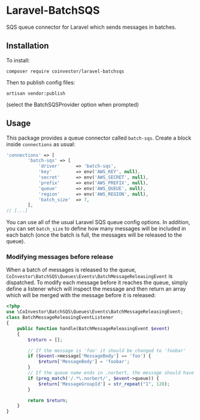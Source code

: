 # Laravel-BatchSQS
SQS queue connector for Laravel which sends messages in batches.

## Installation

To install:

`composer require coinvestor/laravel-batchsqs`

Then to publish config files:

`artisan vendor:publish`

(select the BatchSQSProvider option when prompted)

## Usage

This package provides a queue connector called `batch-sqs`. Create a block inside `connections` as usual:

```php
'connections' => [
        'batch-sqs' => [
            'driver'      => 'batch-sqs',
            'key'         => env('AWS_KEY', null),
            'secret'      => env('AWS_SECRET', null),
            'prefix'      => env('AWS_PREFIX', null),
            'queue'       => env('AWS_QUEUE', null),
            'region'      => env('AWS_REGION', null),
            'batch_size'  => 7,
        ],
// [...]
```

You can use all of the usual Laravel SQS queue config options. In addition, you can set `batch_size` to define how many messages
will be included in each batch (once the batch is full, the messages will be released to the queue).

### Modifying messages before release

When a batch of messages is released to the queue, `CoInvestor\BatchSQS\Queues\Events\BatchMessageReleasingEvent` is dispatched.
To modify each message before it reaches the queue, simply define a listener which will inspect the message and then return 
an array which will be merged with the message before it is released:

```php
<?php
use \CoInvestor\BatchSQS\Queues\Events\BatchMessageReleasingEvent;
class BatchMessageReleasingEventListener
{
    public function handle(BatchMessageReleasingEvent $event)
    {
        $return = [];

        // If the message is 'foo' it should be changed to 'foobar'
        if ($event->message['MessageBody'] == 'foo') {
            $return['MessageBody'] = 'foobar';
        }
        // If the queue name ends in .norbert, the message should have a message group id consisting of 128 '1's
        if (preg_match('/.*\.norbert/', $event->queue)) {
            $return['MessageGroupId'] = str_repeat("1", 128);
        }

        return $return;
    }
}
```
